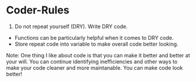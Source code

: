 # Coder-Rules

1. Do not repeat yourself (DRY). Write DRY code.
  - Functions can be particularly helpful when it comes to DRY code.
  - Store repeat code into variable to make overall code better looking.

Note: One thing I like about code is that you can make it better and better at your will. You can continue identifying inefficiencies and other ways to make your code cleaner and more maintanable. You can make code look better!

